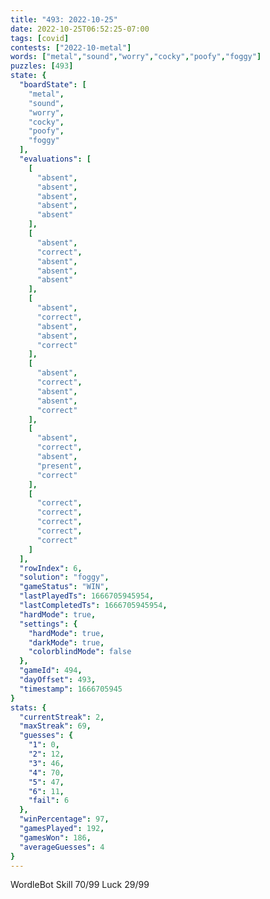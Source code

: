 ```yaml
---
title: "493: 2022-10-25"
date: 2022-10-25T06:52:25-07:00
tags: [covid]
contests: ["2022-10-metal"]
words: ["metal","sound","worry","cocky","poofy","foggy"]
puzzles: [493]
state: {
  "boardState": [
    "metal",
    "sound",
    "worry",
    "cocky",
    "poofy",
    "foggy"
  ],
  "evaluations": [
    [
      "absent",
      "absent",
      "absent",
      "absent",
      "absent"
    ],
    [
      "absent",
      "correct",
      "absent",
      "absent",
      "absent"
    ],
    [
      "absent",
      "correct",
      "absent",
      "absent",
      "correct"
    ],
    [
      "absent",
      "correct",
      "absent",
      "absent",
      "correct"
    ],
    [
      "absent",
      "correct",
      "absent",
      "present",
      "correct"
    ],
    [
      "correct",
      "correct",
      "correct",
      "correct",
      "correct"
    ]
  ],
  "rowIndex": 6,
  "solution": "foggy",
  "gameStatus": "WIN",
  "lastPlayedTs": 1666705945954,
  "lastCompletedTs": 1666705945954,
  "hardMode": true,
  "settings": {
    "hardMode": true,
    "darkMode": true,
    "colorblindMode": false
  },
  "gameId": 494,
  "dayOffset": 493,
  "timestamp": 1666705945
}
stats: {
  "currentStreak": 2,
  "maxStreak": 69,
  "guesses": {
    "1": 0,
    "2": 12,
    "3": 46,
    "4": 70,
    "5": 47,
    "6": 11,
    "fail": 6
  },
  "winPercentage": 97,
  "gamesPlayed": 192,
  "gamesWon": 186,
  "averageGuesses": 4
}
---
```

<!-- more -->
WordleBot
Skill 70/99
Luck 29/99

